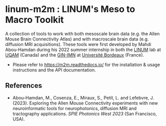 # linum-m2m : LINUM's Meso to Macro Toolkit
A collection of tools to work with both mesoscale brain data (e.g. the Allen Mouse Brain Connectivity Atlas) and with macroscale brain data (e.g. diffusion MRI acquisitions). These tools were first developed by Mahdi Abou-Hamdan during his 2022 summer internship in both the [LINUM](https://linum.info.uqam.ca) lab at [UQAM](https://uqam.ca/) (Canada) and the [GIN-IMN](https://www.gin.cnrs.fr/fr/) at [Université Bordeaux](https://www.u-bordeaux.fr/) (France).

* Please refer to https://m2m.readthedocs.io/ for the installation & usage instructions and the API documentation.

## References

* Abou-Hamdan, M., Cosenza, E., Miraux, S., Petit, L. and Lefebvre, J. (2023). Exploring the Allen Mouse Connectivity experiments with new neuroinformatic tools for neurophotonics, diffusion MRI and tractography applications. _SPIE Photonics West 2023_ (San Francisco, USA).


